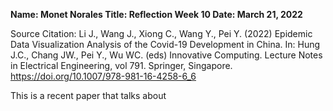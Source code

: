 **Name: Monet Norales Title: Reflection Week 10 Date: March 21, 2022**

Source Citation: Li J., Wang J., Xiong C., Wang Y., Pei Y. (2022) Epidemic Data Visualization Analysis of the Covid-19 Development in China. In: Hung J.C., Chang JW., Pei Y., Wu WC. (eds) Innovative Computing. Lecture Notes in Electrical Engineering, vol 791. Springer, Singapore. https://doi.org/10.1007/978-981-16-4258-6_6

This is a recent paper that talks about 
